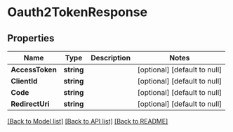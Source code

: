 # Oauth2TokenResponse

## Properties
Name | Type | Description | Notes
------------ | ------------- | ------------- | -------------
**AccessToken** | **string** |  | [optional] [default to null]
**ClientId** | **string** |  | [optional] [default to null]
**Code** | **string** |  | [optional] [default to null]
**RedirectUri** | **string** |  | [optional] [default to null]

[[Back to Model list]](../README.md#documentation-for-models) [[Back to API list]](../README.md#documentation-for-api-endpoints) [[Back to README]](../README.md)


